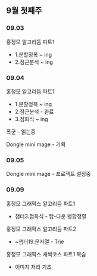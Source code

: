 ## 9월 첫째주

### 09.03

홍정모 알고리듬 파트1

- 1.분할정복 ~ ing
- 2.점근분석 ~ ing

### 09.04

홍정모 알고리듬 파트1

- 1.분할정복 ~ ing
- 2.점근분석 - 완료
- 3.점화식 ~ ing

폭군 - 읽는중

Dongle mini mage - 기획

### 09.05

Dongle mini mage - 프로젝트 설정중

### 09.09

홍정모 그래픽스 알고리듬 파트1

- 챕터3.점화식 - 탑-다운 병합정렬

홍정모 그래픽스 알고리듬 파트2

- ~챕터19.문자열 - Trie

홍정모 그래픽스 새싹코스 파트1 복습

- 이미지 처리 기초

